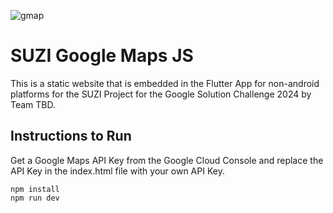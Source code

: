 ![gmap](https://github.com/suzisuzisuzi/SUZI-googlemaps-web/assets/81961406/5febe347-ff5a-4f75-b3fd-78dd89ff2d2d)
# SUZI Google Maps JS
This is a static website that is embedded in the Flutter App for non-android platforms for the SUZI Project for the Google Solution Challenge 2024 by Team TBD.

## Instructions to Run
Get a Google Maps API Key from the Google Cloud Console and replace the API Key in the index.html file with your own API Key.

```
npm install
npm run dev
```
